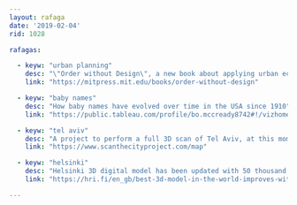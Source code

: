 ```yaml
---
layout: rafaga
date: '2019-02-04'
rid: 1028

rafagas:

  - keyw: "urban planning"
    desc: "\"Order without Design\", a new book about applying urban economic tools for operational urban planning"
    link: "https://mitpress.mit.edu/books/order-without-design"

  - keyw: "baby names"
    desc: "How baby names have evolved over time in the USA since 1910"
    link: "https://public.tableau.com/profile/bo.mccready8742#!/vizhome/TopBabyNamesbyStateOverTime/Maps"

  - keyw: "tel aviv"
    desc: "A project to perform a full 3D scan of Tel Aviv, at this moment with 1600 scans and 1.6TB of data"
    link: "https://www.scanthecityproject.com/map"

  - keyw: "helsinki"
    desc: "Helsinki 3D digital model has been updated with 50 thousand aerial imagery shots from 2017"
    link: "https://hri.fi/en_gb/best-3d-model-in-the-world-improves-with-age/"

---
```

